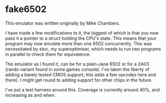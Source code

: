 # fake6502

This emulator was written originally by Mike Chambers.

I have made a few modifications to it, the biggest of which is that you now
pass it a pointer to a struct holding the CPU's state. This means that your
program may now emulate more than one 6502 concurrently. This was necessitated
by stoc, my superoptimiser, which needs to run two programs in parallel to
check them for equivalence.

The emulator as I found it, can be for a plain-Jane 6502 or for a 2A03 (rando
variant found in some games console). I've taken the liberty of adding a barely
tested CMOS support; this adds a few opcodes here and there). I might get round
to adding support for other chips in the future.

I've put a test harness around this. Coverage is currently around 40%, and
increasing as and when.
